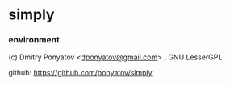 # simply
### environment

(c) Dmitry Ponyatov <<dponyatov@gmail.com>> , GNU LesserGPL

github: https://github.com/ponyatov/simply

